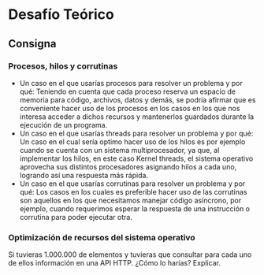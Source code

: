 # Desafío Teórico 
## Consigna 
### Procesos, hilos y corrutinas 
- Un caso en el que usarías procesos para resolver un problema y por qué:
Teniendo en cuenta que cada proceso reserva un espacio de memoria para código, archivos, datos y demás, se podría afirmar que es conveniente hacer uso de los procesos en los casos en los que nos interesa acceder a dichos recursos y mantenerlos guardados durante la ejecución de un programa.
- Un caso en el que usarías threads para resolver un problema y por qué:
Un caso en el cual sería optimo hacer uso de los hilos es por ejemplo cuando se cuenta con un sistema multiprocesador, ya que, al implementar los hilos, en este caso Kernel threads, el sistema operativo aprovecha sus distintos procesadores asignando hilos a cada uno, logrando así una respuesta más rápida.
- Un caso en el que usarías corrutinas para resolver un problema y por qué: 
Los casos en los cuales es preferible hacer uso de las corrutinas son aquellos en los que necesitamos manejar código asíncrono, por ejemplo, cuando requerimos esperar la respuesta de una instrucción o corrutina para poder ejecutar otra.
### Optimización de recursos del sistema operativo 
Si tuvieras 1.000.000 de elementos y tuvieras que consultar para cada uno de ellos información en una API HTTP. ¿Cómo lo harías? Explicar.
